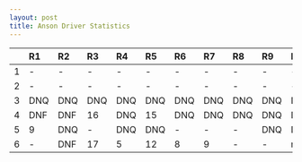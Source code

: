 ```yaml
---
layout: post 
title: Anson Driver Statistics
--- 
```


|    | R1   | R2   | R3   | R4   | R5   | R6   | R7   | R8   | R9   | R10   | R11   | R12   |
|---:|:-----|:-----|:-----|:-----|:-----|:-----|:-----|:-----|:-----|:------|:------|:------|
|  1 | -    | -    | -    | -    | -    | -    | -    | -    | -    | -     | -     | -     |
|  2 | -    | -    | -    | -    | -    | -    | -    | -    | -    | -     | -     | -     |
|  3 | DNQ  | DNQ  | DNQ  | DNQ  | DNQ  | DNQ  | DNQ  | DNQ  | DNQ  | DNQ   | DNQ   | -     |
|  4 | DNF  | DNF  | 16   | DNQ  | 15   | DNQ  | DNQ  | DNQ  | DNQ  | DNQ   | DNQ   | -     |
|  5 | 9    | DNQ  | -    | DNQ  | DNQ  | -    | -    | -    | DNQ  | DNQ   | -     | -     |
|  6 | -    | DNF  | 17   | 5    | 12   | 8    | 9    | -    | -    | nan   | nan   | nan   |